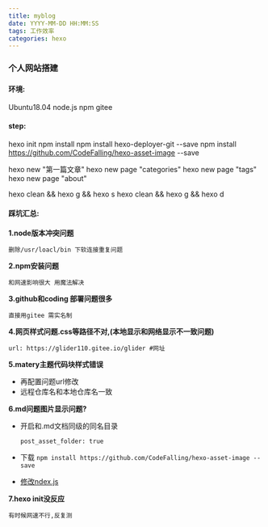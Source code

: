 ```yaml
---
title: myblog
date: YYYY-MM-DD HH:MM:SS
tags: 工作效率
categories: hexo
---
```

### 个人网站搭建

#### 环境:

Ubuntu18.04  node.js  npm gitee

#### step:

hexo init
npm install
npm install hexo-deployer-git --save
npm install https://github.com/CodeFalling/hexo-asset-image --save

hexo new "第一篇文章"
hexo new page "categories"
hexo new page "tags"
hexo new page "about"

hexo clean && hexo g && hexo s
hexo clean && hexo g && hexo d

#### 踩坑汇总:

**1.node版本冲突问题**

`删除/usr/loacl/bin 下软连接重复问题`

**2.npm安装问题**

`和网速影响很大 用魔法解决`

**3.github和coding 部署问题很多**

`直接用gitee 需实名制`

**4.网页样式问题.css等路径不对,(本地显示和网络显示不一致问题)**

`url: https://glider110.gitee.io/glider #网址`

**5.matery主题代码块样式错误**

- 再配置问题url修改
- 远程仓库名和本地仓库名一致

**6.md问题图片显示问题?**

- 开启和.md文档同级的同名目录

  `post_asset_folder: true`
- 下载 `npm install https://github.com/CodeFalling/hexo-asset-image --save`
- [修改ndex.js](https://blog.csdn.net/weixin_44999716/article/details/112401495?app_version=5.15.6&csdn_share_tail=%7B%22type%22%3A%22blog%22%2C%22rType%22%3A%22article%22%2C%22rId%22%3A%22112401495%22%2C%22source%22%3A%22weixin_37055691%22%7D&utm_source=app)

**7.hexo init没反应**

 `有时候网速不行,反复测`
